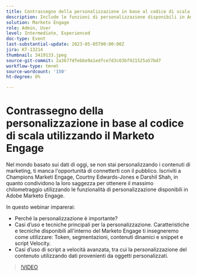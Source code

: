 ```yaml
---
title: Contrassegno della personalizzazione in base al codice di scala utilizzando il Marketo Engage
description: Include le funzioni di personalizzazione disponibili in Adobe Marketo Engage; Token, segmentazioni, contenuti dinamici e snippet e script Velocity.  Casi d’uso di script a velocità avanzata, tra cui la personalizzazione del contenuto utilizzando dati provenienti da oggetti personalizzati.
solution: Marketo Engage
role: Admin, User
level: Intermediate, Experienced
doc-type: Event
last-substantial-update: 2023-05-05T00:00:00Z
jira: KT-13214
thumbnail: 3419133.jpeg
source-git-commit: 2a3677dfebbe9a1edfce7d3c03bf921525a57bd7
workflow-type: tm+mt
source-wordcount: '150'
ht-degree: 0%

---
```



# Contrassegno della personalizzazione in base al codice di scala utilizzando il Marketo Engage

Nel mondo basato sui dati di oggi, se non stai personalizzando i contenuti di marketing, ti manca l&#39;opportunità di connetterti con il pubblico. Iscriviti a Champions Marketi Engage, Courtny Edwards-Jones e Darshil Shah, in quanto condividono la loro saggezza per ottenere il massimo chilometraggio utilizzando le funzionalità di personalizzazione disponibili in Adobe Marketo Engage.

In questo webinar imparerai:

* Perché la personalizzazione è importante?
* Casi d’uso e tecniche principali per la personalizzazione. Caratteristiche e tecniche disponibili all&#39;interno del Marketo Engage ti insegneremo come utilizzare: Token, segmentazioni, contenuti dinamici e snippet e script Velocity.
* Casi d’uso di script a velocità avanzata, tra cui la personalizzazione del contenuto utilizzando dati provenienti da oggetti personalizzati.

>[!VIDEO](https://video.tv.adobe.com/v/3419133/?learn=on)
